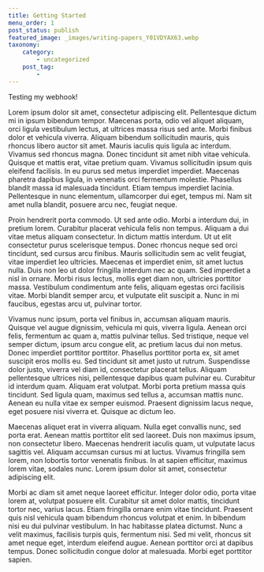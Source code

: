 ```yaml
---
title: Getting Started
menu_order: 1
post_status: publish
featured_image: _images/writing-papers_Y01VDYAX63.webp
taxonomy:
    category:
        - uncategorized
    post_tag:
        - 
---
```

Testing my webhook!

Lorem ipsum dolor sit amet, consectetur adipiscing elit. Pellentesque dictum mi in ipsum bibendum tempor. Maecenas porta, odio vel aliquet aliquam, orci ligula vestibulum lectus, at ultrices massa risus sed ante. Morbi finibus dolor et vehicula viverra. Aliquam bibendum sollicitudin mauris, quis rhoncus libero auctor sit amet. Mauris iaculis quis ligula ac interdum. Vivamus sed rhoncus magna. Donec tincidunt sit amet nibh vitae vehicula. Quisque et mattis erat, vitae pretium quam. Vivamus sollicitudin ipsum quis eleifend facilisis. In eu purus sed metus imperdiet imperdiet. Maecenas pharetra dapibus ligula, in venenatis orci fermentum molestie. Phasellus blandit massa id malesuada tincidunt. Etiam tempus imperdiet lacinia. Pellentesque in nunc elementum, ullamcorper dui eget, tempus mi. Nam sit amet nulla blandit, posuere arcu nec, feugiat neque.

Proin hendrerit porta commodo. Ut sed ante odio. Morbi a interdum dui, in pretium lorem. Curabitur placerat vehicula felis non tempus. Aliquam a dui vitae metus aliquam consectetur. In dictum mattis interdum. Ut ut elit consectetur purus scelerisque tempus. Donec rhoncus neque sed orci tincidunt, sed cursus arcu finibus. Mauris sollicitudin sem ac velit feugiat, vitae imperdiet leo ultricies. Maecenas et imperdiet enim, sit amet luctus nulla. Duis non leo ut dolor fringilla interdum nec ac quam. Sed imperdiet a nisl in ornare. Morbi risus lectus, mollis eget diam non, ultricies porttitor massa. Vestibulum condimentum ante felis, aliquam egestas orci facilisis vitae. Morbi blandit semper arcu, et vulputate elit suscipit a. Nunc in mi faucibus, egestas arcu ut, pulvinar tortor.

Vivamus nunc ipsum, porta vel finibus in, accumsan aliquam mauris. Quisque vel augue dignissim, vehicula mi quis, viverra ligula. Aenean orci felis, fermentum ac quam a, mattis pulvinar tellus. Sed tristique, neque vel semper dictum, ipsum arcu congue elit, ac pretium lacus dui non metus. Donec imperdiet porttitor porttitor. Phasellus porttitor porta ex, sit amet suscipit eros mollis eu. Sed tincidunt sit amet justo ut rutrum. Suspendisse dolor justo, viverra vel diam id, consectetur placerat tellus. Aliquam pellentesque ultrices nisi, pellentesque dapibus quam pulvinar eu. Curabitur id interdum quam. Aliquam erat volutpat. Morbi porta pretium massa quis tincidunt. Sed ligula quam, maximus sed tellus a, accumsan mattis nunc. Aenean eu nulla vitae ex semper euismod. Praesent dignissim lacus neque, eget posuere nisi viverra et. Quisque ac dictum leo.

Maecenas aliquet erat in viverra aliquam. Nulla eget convallis nunc, sed porta erat. Aenean mattis porttitor elit sed laoreet. Duis non maximus ipsum, non consectetur libero. Maecenas hendrerit iaculis quam, ut vulputate lacus sagittis vel. Aliquam accumsan cursus mi at luctus. Vivamus fringilla sem lorem, non lobortis tortor venenatis finibus. In at sapien efficitur, maximus lorem vitae, sodales nunc. Lorem ipsum dolor sit amet, consectetur adipiscing elit.

Morbi ac diam sit amet neque laoreet efficitur. Integer dolor odio, porta vitae lorem at, volutpat posuere elit. Curabitur sit amet dolor mattis, tincidunt tortor nec, varius lacus. Etiam fringilla ornare enim vitae tincidunt. Praesent quis nisl vehicula quam bibendum rhoncus volutpat et enim. In bibendum nisi eu dui pulvinar vestibulum. In hac habitasse platea dictumst. Nunc a velit maximus, facilisis turpis quis, fermentum nisi. Sed mi velit, rhoncus sit amet neque eget, interdum eleifend augue. Aenean porttitor orci at dapibus tempus. Donec sollicitudin congue dolor at malesuada. Morbi eget porttitor sapien.
